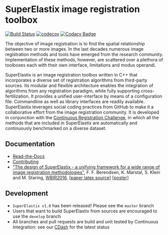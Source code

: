 # SuperElastix image registration toolbox #

<!-- TODO: set here your own badge for Codacy -->
[![Build Status](https://travis-ci.org/SuperElastix/SuperElastix.svg?branch=develop)](https://travis-ci.org/SuperElastix/SuperElastix)
[![codecov](https://codecov.io/gh/Borda/SuperElastix/branch/develop/graph/badge.svg)](https://codecov.io/gh/Borda/SuperElastix)
[![Codacy Badge](https://api.codacy.com/project/badge/Grade/e3f898b186d143428d4ad84f60bc8399)](https://www.codacy.com/app/Borda/SuperElastix?utm_source=github.com&amp;utm_medium=referral&amp;utm_content=Borda/SuperElastix&amp;utm_campaign=Badge_Grade)


The objective of image registration is to find the spatial relationship between two or more images. 
In the last decades numerous image registration methods and tools have emerged from the research community. 
Implementation of these methods, however, are scattered over a plethora of toolboxes each with their own interface, limitations and modus operandi. 

SuperElastix is an image registration toolbox written in C++ that incorporates a diverse set of registration algorithms from third-party sources. 
Its modular and flexible architecture enables the integration of algorithms from any registration paradigm, while fully supporting cross-fertilization. 
It provides a unified user-interface by means of a configuration file. 
Commandline as well as library interfaces are readily available. 
SuperElastix leverages social coding practices from GitHub to make it a collaborative effort from the image registration community. 
It is developed in conjunction with the [Continuous Registration Challenge](https://continuousregistration.grand-challenge.org/), in which all the methods that are included in SuperElastix are automatically and continuously benchmarked on a diverse dataset.

## Documentation ##
- [Read-the-Docs](http://superelastix.readthedocs.io/en/latest/index.html)
- [Contributing](CONTRIBUTING.md)
- ["The design of SuperElastix - a unifying framework for a wide range of image registration methodologies"](http://www.cv-foundation.org/openaccess/content_cvpr_2016_workshops/w15/papers/Berendsen_The_Design_of_CVPR_2016_paper.pdf), F. F. Berendsen, K. Marstal, S. Klein and M. Staring, [WBIR2016](http://wbir2016.doc.ic.ac.uk/), [[paper latex source](https://github.com/SuperElastix/Publications/tree/master/paperWBIR16)] [[poster](https://github.com/SuperElastix/Publications/blob/master/posterWBIR16/Poster_SuperElastix_WBIR.svg)]

## Development ##
- `SuperElastix v1.0` has been released! Please see the `master` branch
- Users that want to build SuperElastix from sources are encouraged to use the `develop` branch
- All branches and pull requests are build and unit tested by Continuous Integration: see our [CDash](http://trunk.cdash.org/index.php?project=SuperElastix) for the latest status
